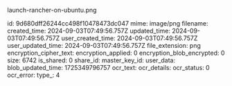 launch-rancher-on-ubuntu.png

id: 9d680dff26244cc498f10478473dc047
mime: image/png
filename: 
created_time: 2024-09-03T07:49:56.757Z
updated_time: 2024-09-03T07:49:56.757Z
user_created_time: 2024-09-03T07:49:56.757Z
user_updated_time: 2024-09-03T07:49:56.757Z
file_extension: png
encryption_cipher_text: 
encryption_applied: 0
encryption_blob_encrypted: 0
size: 6742
is_shared: 0
share_id: 
master_key_id: 
user_data: 
blob_updated_time: 1725349796757
ocr_text: 
ocr_details: 
ocr_status: 0
ocr_error: 
type_: 4
